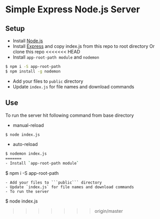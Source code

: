 
# Simple Express Node.js Server

## Setup

- Install [Node.js](http://blog.teamtreehouse.com/install-node-js-npm-windows)
- Install [Express](https://expressjs.com/en/starter/installing.html) and copy index.js from this repo to root directory
Or clone this repo
<<<<<<< HEAD
- Install `app-root-path module` and `nodemon`
```sh
$ npm i -S app-root-path
$ npm install -g nodemon
```
- Add your files to ```public``` directory 
- Update `index.js` for file names and download commands

## Use

To run the server hit following command from base directory
- manual-reload
```sh
$ node index.js     
```
- auto-reload
```sh
$ nodemon index.js     
=======
- Install `app-root-path module`
```
$ npm i -S app-root-path
```
- Add your files to ```public``` directory 
- Update `index.js` for file names and download commands
- To run the server
```
$ node index.js
>>>>>>> origin/master
```

